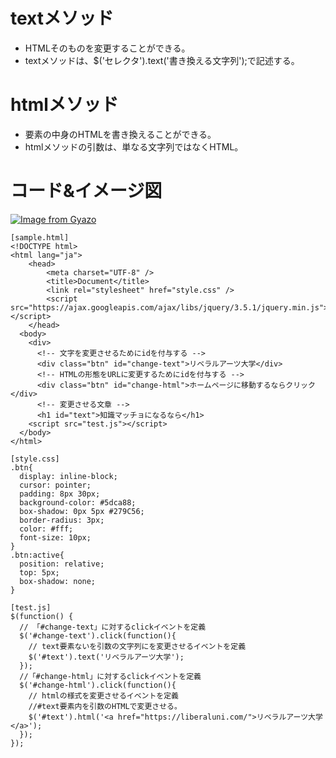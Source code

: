 # textメソッド  
* HTMLそのものを変更することができる。  
* textメソッドは、$('セレクタ').text('書き換える文字列');で記述する。  
# htmlメソッド  
* 要素の中身のHTMLを書き換えることができる。  
* htmlメソッドの引数は、単なる文字列ではなくHTML。  
# コード&イメージ図  
[![Image from Gyazo](https://i.gyazo.com/a7871d4de9405f9aaaa9d329a1932d19.gif)](https://gyazo.com/a7871d4de9405f9aaaa9d329a1932d19)
```
[sample.html]
<!DOCTYPE html>
<html lang="ja">
    <head>
        <meta charset="UTF-8" />
        <title>Document</title>
        <link rel="stylesheet" href="style.css" />
        <script src="https://ajax.googleapis.com/ajax/libs/jquery/3.5.1/jquery.min.js"></script> 
    </head>
  <body>
    <div>
      <!-- 文字を変更させるためにidを付与する -->
      <div class="btn" id="change-text">リベラルアーツ大学</div>
      <!-- HTMLの形態をURLに変更するためにidを付与する -->
      <div class="btn" id="change-html">ホームページに移動するならクリック</div>
      <!-- 変更させる文章 -->
      <h1 id="text">知識マッチョになるなら</h1>
    <script src="test.js"></script>
  </body>
</html>
```
```
[style.css]
.btn{
  display: inline-block;
  cursor: pointer;
  padding: 8px 30px;
  background-color: #5dca88;
  box-shadow: 0px 5px #279C56;
  border-radius: 3px;
  color: #fff;
  font-size: 10px;
}
.btn:active{
  position: relative;
  top: 5px;
  box-shadow: none;
}
```
```
[test.js]
$(function() {
  // 「#change-text」に対するclickイベントを定義
  $('#change-text').click(function(){
    // text要素ないを引数の文字列にを変更させるイベントを定義
    $('#text').text('リベラルアーツ大学');
  });
  //「#change-html」に対するclickイベントを定義
  $('#change-html').click(function(){
    // htmlの様式を変更させるイベントを定義
    //#text要素内を引数のHTMLで変更させる。
    $('#text').html('<a href="https://liberaluni.com/">リベラルアーツ大学</a>');
  });
});
```
